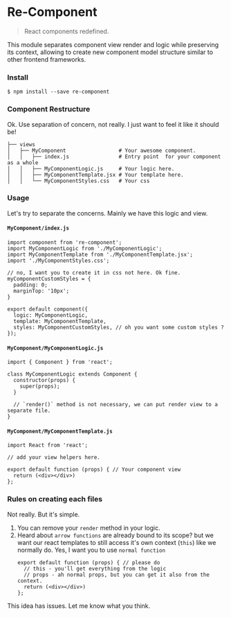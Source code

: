 
# Re-Component
> React components redefined.

This module separates component view render and logic while preserving its context, allowing to create new component model structure similar to other frontend frameworks.

### Install
```
$ npm install --save re-component
```

### Component Restructure
Ok. Use separation of concern, not really. I just want to feel it like it should be!
```
├── views
│   ├── MyComponent                 # Your awesome component.
│   │   ├── index.js                # Entry point  for your component as a whole
│   │   ├── MyComponentLogic.js     # Your logic here.
│   │   ├── MyComponentTemplate.jsx # Your template here.
│   │   └── MyComponentStyles.css   # Your css
```
### Usage
Let's try to separate the concerns. Mainly we have this logic and view.
#### `MyComponent/index.js`
```
import component from 're-component';
import MyComponentLogic from './MyComponentLogic';
import MyComponentTemplate from './MyComponentTemplate.jsx';
import './MyComponentStyles.css';

// no, I want you to create it in css not here. Ok fine.
myComponentCustomStyles = {
  padding: 0;
  marginTop: '10px';  
}

export default component({
  logic: MyComponentLogic,
  template: MyComponentTemplate,
  styles: MyComponentCustomStyles, // oh you want some custom styles ?
});
```

#### `MyComponent/MyComponentLogic.js`
```
import { Component } from 'react';

class MyComponentLogic extends Component {
  constructor(props) {
    super(props);
  }

  // `render()` method is not necessary, we can put render view to a separate file.
}
```

#### `MyComponent/MyComponentTemplate.js`
```
import React from 'react';

// add your view helpers here.

export default function (props) { // Your component view
  return (<div></div>)
};
```

### Rules on creating each files
Not really. But it's simple.
1. You can remove your `render` method in your logic.
2. Heard about `arrow functions` are already bound to its scope? but we want our react templates to still access it's own context (`this`) like we normally do. Yes, I want you to use `normal function`
    ```
    export default function (props) { // please do
      // this - you'll get everything from the logic
      // props - ah normal props, but you can get it also from the context.
      return (<div></div>)
    };
    ```

This idea has issues. Let me know what you think.
